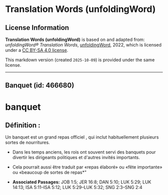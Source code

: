 # Translation Words (unfoldingWord)

## License Information

**Translation Words (unfoldingWord)** is based on and adapted from: _unfoldingWord® Translation Words_, [unfoldingWord](https://unfoldingword.org/utw), 2022, which is licensed under a [CC BY-SA 4.0 license](https://creativecommons.org/licenses/by-sa/4.0/legalcode.en).

This markdown version (created `2025-10-09`) is provided under the same license.



--------------------------------

## Banquet (id: 466680)

banquet
=======

Définition :
------------

Un banquet est un grand repas officiel , qui inclut habituellement plusieurs sortes de nourritures.

* Dans les temps anciens, les rois ont souvent servi des banquets pour divertir les dirigeants politiques et d'autres invités importants.
* Cela pourrait aussi être traduit par «repas élaboré» ou «fête importante» ou «beaucoup de sortes de repas\*"

* **Associated Passages:** JOB 1:5; JER 16:8; DAN 5:10; LUK 5:29; LUK 14:13; ISA 5:11–ISA 5:12; LUK 5:29–LUK 5:32; SNG 2:3–SNG 2:4

